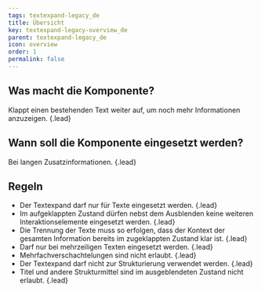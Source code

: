 ```yaml
---
tags: textexpand-legacy_de
title: Übersicht
key: textexpand-legacy-overview_de
parent: textexpand-legacy_de
icon: overview
order: 1
permalink: false  
---
```


## Was macht die Komponente?
Klappt einen bestehenden Text weiter auf, um noch mehr Informationen anzuzeigen. {.lead}

## Wann soll die Komponente eingesetzt werden? 
Bei langen Zusatzinformationen. {.lead}

## Regeln 
* Der Textexpand darf nur für Texte eingesetzt werden. {.lead}
* Im aufgeklappten Zustand dürfen nebst dem Ausblenden keine weiteren Interaktionselemente eingesetzt werden. {.lead}
* Die Trennung der Texte muss so erfolgen, dass der Kontext der gesamten Information bereits im zugeklappten Zustand klar ist. {.lead}
* Darf nur bei mehrzeiligen Texten eingesetzt werden. {.lead}
* Mehrfachverschachtelungen sind nicht erlaubt. {.lead}
* Der Textexpand darf nicht zur Strukturierung verwendet werden. {.lead}
* Titel und andere Strukturmittel sind im ausgeblendeten Zustand nicht erlaubt. {.lead}